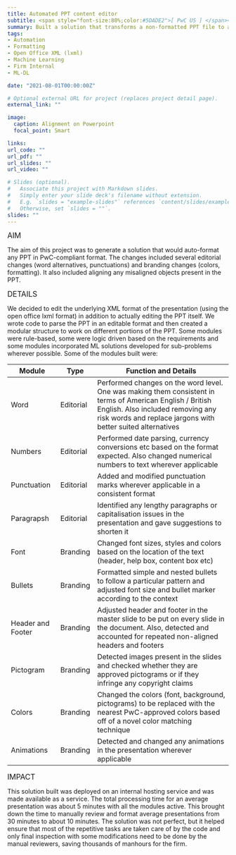 ```yaml
---
title: Automated PPT content editor
subtitle: <span style="font-size:80%;color:#5DADE2">[ PwC US ] </span><span style="font-size:80%"><a href="https://www.linkedin.com/in/millennium-bismay/" target="_blank">Millennium Bismay</a>, Prasang Gupta, <a href="https://www.linkedin.com/in/vishakhabansal91/" target="_blank">Vishakha Bansal</a>, <a href="https://www.linkedin.com/in/shazhoda/" target="_blank">Shaz Hoda</a></span>
summary: Built a solution that transforms a non-formatted PPT file to a formatted PwC-compliant file including several Editorial, Branding and Alignment modules using lxml open office format
tags:
- Automation
- Formatting
- Open Office XML (lxml)
- Machine Learning
- Firm Internal
- ML-DL

date: "2021-08-01T00:00:00Z"

# Optional external URL for project (replaces project detail page).
external_link: ""

image:
  caption: Alignment on Powerpoint
  focal_point: Smart

links:
url_code: ""
url_pdf: ""
url_slides: ""
url_video: ""

# Slides (optional).
#   Associate this project with Markdown slides.
#   Simply enter your slide deck's filename without extension.
#   E.g. `slides = "example-slides"` references `content/slides/example-slides.md`.
#   Otherwise, set `slides = ""`.
slides: ""
---
```


<span style="font-style:bold;font-size:120%"><a class="mt-1">AIM</a></span>

The aim of this project was to generate a solution that would auto-format any PPT in PwC-compliant format. The changes included several editorial changes (word alternatives, punctuations) and branding changes (colors, formatting). It also included aligning any misaligned objects present in the PPT.

<span style="font-style:bold;font-size:120%"><a class="mt-1">DETAILS</a></span>

We decided to edit the underlying XML format of the presentation (using the open office lxml format) in addition to actually editing the PPT itself. We wrote code to parse the PPT in an editable format and then created a modular structure to work on different portions of the PPT. Some modules were rule-based, some were logic driven based on the requirements and some modules incorporated ML solutions developed for sub-problems wherever possible. Some of the modules built were:

| Module | Type | Function and Details |
|-|-|-|
| Word | Editorial | Performed changes on the word level. One was making them consistent in terms of American English / British English. Also included removing any risk words and replace jargons with better suited alternatives |
| Numbers | Editorial | Performed date parsing, currency conversions etc based on the format expected. Also changed numerical numbers to text wherever applicable |
| Punctuation | Editorial | Added and modified punctuation marks wherever applicable in a consistent format |
| Paragrapsh | Editorial | Identified any lengthy paragraphs or capitalisation issues in the presentation and gave suggestions to shorten it | 
| Font | Branding | Changed font sizes, styles and colors based on the location of the text (header, help box, content box etc) |
| Bullets | Branding | Formatted simple and nested bullets to follow a particular pattern and adjusted font size and bullet marker according to the context |
| Header and Footer | Branding | Adjusted header and footer in the master slide to be put on every slide in the document. Also, detected and accounted for repeated non-aligned headers and footers |
| Pictogram | Branding | Detected images present in the slides and checked whether they are approved pictograms or if they infringe any copyright claims |
| Colors | Branding | Changed the colors (font, background, pictograms) to be replaced with the nearest PwC-approved colors based off of a novel color matching technique |
| Animations | Branding | Detected and changed any animations in the presentation wherever applicable |

<span style="font-style:bold;font-size:120%"><a class="mt-1">IMPACT</a></span>

This solution built was deployed on an internal hosting service and was made available as a service. The total processing time for an average presentation was about 5 minutes with all the modules active. This brought down the time to manually review and format average presentations from 30 minutes to about 10 minutes. The solution was not perfect, but it helped ensure that most of the repetitive tasks are taken care of by the code and only final inspection with some modifications need to be done by the manual reviewers, saving thousands of manhours for the firm.